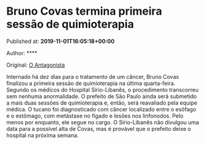 
# Bruno Covas termina primeira sessão de quimioterapia

Published at: **2019-11-01T16:05:18+00:00**

Author: ****

Original: [O Antagonista](https://www.oantagonista.com/brasil/bruno-covas-termina-primeira-sessao-de-quimioterapia/)

Internado há dez dias para o tratamento de um câncer, Bruno Covas finalizou a primeira sessão de quimioterapia na última quarta-feira.
Segundo os médicos do Hospital Sírio-Libanês, o procedimento transcorreu sem nenhuma anormalidade.
O prefeito de São Paulo ainda será submetido a mais duas sessões de quimioterapia e, então, será reavaliado pela equipe médica.
O tucano foi diagnosticado com câncer localizado entre o esôfago e o estômago, com metástase no fígado e lesões nos linfonodos. Pelo menos por enquanto, ele segue no cargo.
O Sírio-Libanês não divulgou uma data para a possível alta de Covas, mas é provável que o prefeito deixe o hospital na próxima semana.
